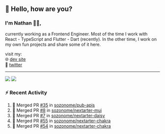 ## 👋 Hello, how are you? 

### I'm Nathan 👨‍💻,

currently working as a Frontend Engineer. Most of the time I work with React - TypeScript and Flutter - Dart (recently). 
In the other time, I work on my own fun projects and share some of it here.

visit my:<br/>
🌐 [dev site](https://sznm.dev)<br/>
🦜 [twitter](https://twitter.com/sozonome)

---

![](https://komarev.com/ghpvc/?username=sozonome&color=grey)
![](https://hit.yhype.me/github/profile?user_id=17046154)

### :zap: Recent Activity

<!--START_SECTION:activity-->
1. 🎉 Merged PR [#35](https://github.com/sozonome/pub-apis/pull/35) in [sozonome/pub-apis](https://github.com/sozonome/pub-apis)
2. 🎉 Merged PR [#8](https://github.com/sozonome/nextarter-mui/pull/8) in [sozonome/nextarter-mui](https://github.com/sozonome/nextarter-mui)
3. 🎉 Merged PR [#7](https://github.com/sozonome/nextarter-daisy/pull/7) in [sozonome/nextarter-daisy](https://github.com/sozonome/nextarter-daisy)
4. 🎉 Merged PR [#55](https://github.com/sozonome/nextarter-chakra/pull/55) in [sozonome/nextarter-chakra](https://github.com/sozonome/nextarter-chakra)
5. 🎉 Merged PR [#54](https://github.com/sozonome/nextarter-chakra/pull/54) in [sozonome/nextarter-chakra](https://github.com/sozonome/nextarter-chakra)
<!--END_SECTION:activity-->
